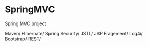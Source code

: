 # SpringMVC
Spring MVC project

Maven/
Hibernate/
Spring Security/
JSTL/
JSP Fragement/
Log4i/
Bootstrap/
REST/

